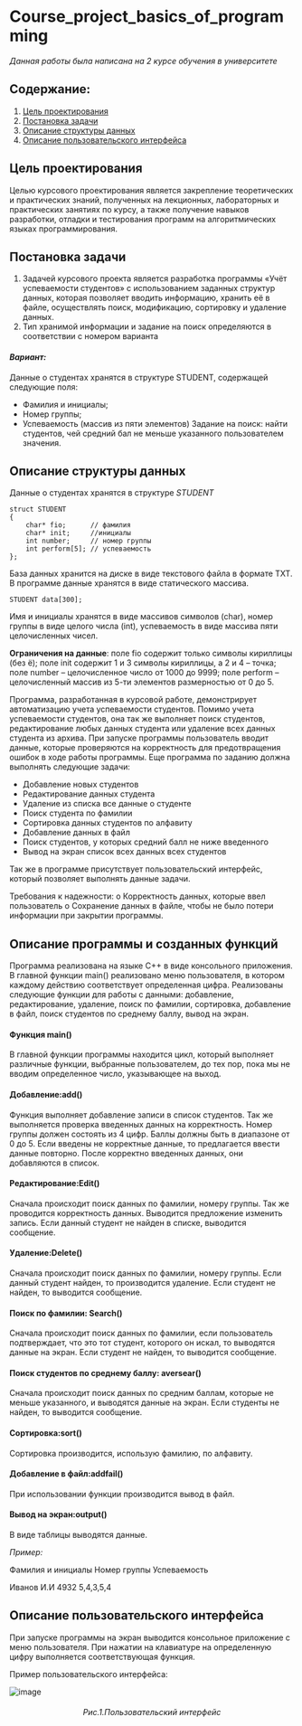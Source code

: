 # Course_project_basics_of_programming
*Данная работы была написана на 2 курсе обучения в университете*


## Содержание:
1. [Цель проектирования](#цель)  
2. [Постановка задачи](#постановка)  
3. [Описание структуры данных](#Описание)
4. [Описание пользовательского интерфейса](#Описаниеи)


<a name="цель"/>

## Цель проектирования
Целью курсового проектирования является закрепление теоретических и практических знаний, полученных на лекционных, лабораторных и практических занятиях по курсу, а также получение навыков разработки, отладки и тестирования программ на алгоритмических языках программирования.
<a name="постановка"/>

## Постановка задачи
1. Задачей курсового проекта является разработка программы «Учёт успеваемости студентов» с использованием заданных структур данных, которая позволяет вводить информацию, хранить её в файле, осуществлять поиск, модификацию, сортировку и удаление данных.
2. Тип хранимой информации и задание на поиск определяются в соответствии с номером варианта

#### *Вариант:*
Данные о студентах хранятся в структуре STUDENT, содержащей следующие поля:
- Фамилия и инициалы;
- Номер группы;
- Успеваемость (массив из пяти элементов)
Задание на поиск: найти студентов, чей средний бал не меньше указанного пользователем значения.
<a name="Описание"/>

## Описание структуры данных
Данные о студентах хранятся в структуре *STUDENT*
````
struct STUDENT
{
	char* fio;		// фамилия 
	char* init;	 	//инициалы
	int number;		// номер группы
	int perform[5];	// успеваемость 
};
````
База данных хранится на диске в виде текстового файла в формате TXT. В программе данные хранятся в виде статического массива. 
````
STUDENT data[300];
````
Имя и инициалы хранятся в виде массивов символов (char), номер группы в виде целого числа (int), успеваемость в виде массива пяти целочисленных чисел.

**Ограничения на данные**: поле fio содержит только символы кириллицы (без ё); поле init содержит 1 и 3 символы кириллицы, а 2 и 4 – точка; поле number – целочисленное число от 1000 до 9999; поле perform – целочисленный массив из 5-ти элементов размерностью от 0 до 5.

Программа, разработанная в курсовой работе, демонстрирует автоматизацию учета успеваемости студентов. Помимо учета успеваемости студентов, она так же выполняет поиск студентов, редактирование любых данных студента или удаление всех данных студента из архива. При запуске программы пользователь вводит данные, которые проверяются на корректность для предотвращения ошибок в ходе работы программы. Еще программа по заданию должна выполнять следующие задачи:
-	Добавление новых студентов
-	Редактирование данных студента
-	Удаление из списка все данные о студенте
-	Поиск студента по фамилии
-	Сортировка данных студентов по алфавиту
-	Добавление данных в файл
-	Поиск студентов, у которых средний балл не ниже введенного
-	Вывод на экран список всех данных всех студентов

Так же в программе присутствует пользовательский интерфейс, который позволяет выполнять данные задачи.

Требования к надежности:
o	Корректность данных, которые ввел пользователь
o	Сохранение данных в файле, чтобы не было потери информации при закрытии программы.
## Описание программы и созданных функций
Программа реализована на языке С++ в виде консольного приложения. В главной функции main() реализовано меню пользователя, в котором каждому действию соответствует определенная цифра. Реализованы следующие функции для работы с данными: добавление, редактирование, удаление, поиск по фамилии, сортировка, добавление в файл, поиск студентов по среднему баллу, вывод на экран. 
#### Функция main()
В главной функции программы находится цикл, который выполняет различные функции, выбранные пользователем, до тех пор, пока мы не вводим определенное число, указывающее на выход.
#### Добавление:add()
Функция выполняет добавление записи в список студентов. Так же выполняется проверка введенных данных на корректность. Номер группы должен состоять из 4 цифр. Баллы должны быть в диапазоне от 0 до 5. Если введены не корректные данные, то предлагается ввести данные повторно. После корректно введенных данных, они добавляются в список.
#### Редактирование:Edit()
Сначала происходит поиск данных по фамилии, номеру группы. Так же проводится корректность данных. Выводится предложение  изменить запись. Если  данный студент не найден в списке, выводится сообщение. 
#### Удаление:Delete()
Сначала происходит поиск данных по фамилии, номеру группы. Если данный студент найден, то производится удаление. Если студент не найден, то выводится сообщение.
#### Поиск по фамилии: Search()
Сначала происходит поиск данных по фамилии,  если пользователь подтверждает, что это тот студент, которого он искал, то выводятся данные на экран. Если студент не найден, то выводится сообщение.
#### Поиск студентов по среднему баллу: aversear()
Сначала происходит поиск данных по средним баллам, которые не меньше указанного, и выводятся данные на экран. Если студенты не найден, то выводится сообщение.
#### Сортировка:sort()
Сортировка производится, использую фамилию, по алфавиту.
#### Добавление в файл:addfail()
При использовании функции производится вывод в файл.
#### Вывод на экран:output()
В виде таблицы выводятся данные.

*Пример:*

Фамилия и инициалы          Номер группы             Успеваемость

Иванов И.И                                   4932                         5,4,3,5,4
<a name="Описаниеи"/>

## Описание пользовательского интерфейса
При запуске программы на экран выводится консольное приложение с меню пользователя. При нажатии на клавиатуре на определенную цифру выполняется соответствующая функция.

Пример пользовательского интерфейса:

![image](https://user-images.githubusercontent.com/79849850/233797497-3cd8acbb-7adc-4435-a468-7deb8194ee99.png)

<h6 align="center">Рис.1.Пользовательский интерфейс</h6>

